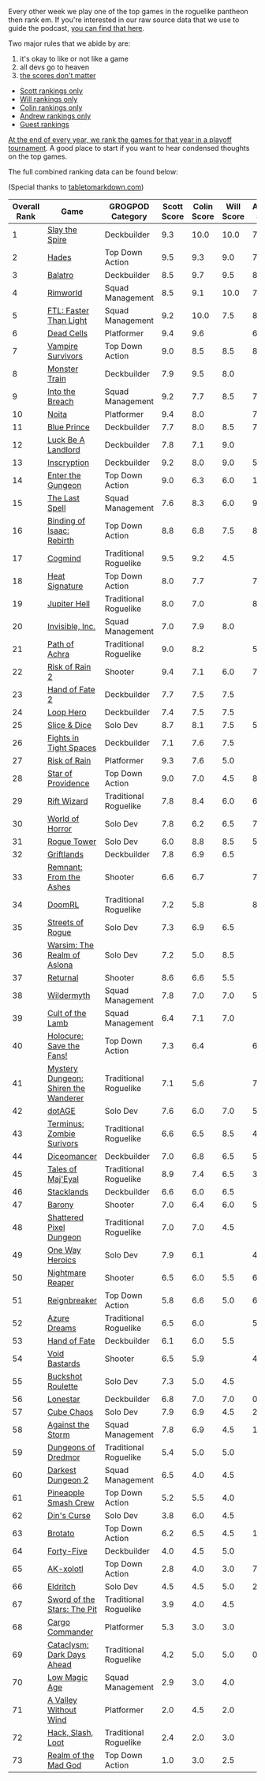 Every other week we play one of the top games in the roguelike pantheon then rank em. If you're interested in our raw source data that we use to guide the podcast, [you can find that here](https://github.com/ScottBurger/going_rogue_podcast/wiki/Roguelike-Steam-Dataset).

Two major rules that we abide by are: 
1. it's okay to like or not like a game
2. all devs go to heaven
3. [the scores don't matter](https://github.com/ScottBurger/going_rogue_podcast/wiki/GROGPOD-Rankings-Explained)

* [Scott rankings only](https://docs.google.com/spreadsheets/d/1wf34T9sseGKv_VtQMcjRq6WuFWj33uU9cbU4oUlZGt8/edit#gid=1410426659)
* [Will rankings only](https://docs.google.com/spreadsheets/d/1wf34T9sseGKv_VtQMcjRq6WuFWj33uU9cbU4oUlZGt8/edit#gid=73210139)
* [Colin rankings only](https://docs.google.com/spreadsheets/d/1wf34T9sseGKv_VtQMcjRq6WuFWj33uU9cbU4oUlZGt8/edit#gid=2046262583)
* [Andrew rankings only](https://docs.google.com/spreadsheets/d/1wf34T9sseGKv_VtQMcjRq6WuFWj33uU9cbU4oUlZGt8/edit#gid=1897153161)
* [Guest rankings](https://docs.google.com/spreadsheets/d/1wf34T9sseGKv_VtQMcjRq6WuFWj33uU9cbU4oUlZGt8/edit#gid=847369508)

<!-- 
when finished:
* games that X liked more than Y
* games that X and Y agreed on perfectly
* top 'gems' = avg pod rank vs review rank
* top 'anti-gems' = avg pod rank vs review rank
-->

<!--
ongoing short lists (matching youtube playlists?):

top 3 most popular rogues
top 3 hidden gems
top 3 most widely disagreed on games (std dev)
-->

[At the end of every year, we rank the games for that year in a playoff tournament](https://grogpod.zone/tags/#omegabowl). A good place to start if you want to hear condensed thoughts on the top games.


The full combined ranking data can be found below:

(Special thanks to [tabletomarkdown.com](https://tabletomarkdown.com/convert-spreadsheet-to-markdown))

| Overall Rank | Game                                                                                         | GROGPOD Category      | Scott Score | Colin Score | Will Score | Andrew Score | Avg Score | Median | Std Dev |
| ------------ | -------------------------------------------------------------------------------------------- | --------------------- | ----------- | ----------- | ---------- | ------------ | --------- | ------ | ------- |
| 1            | [Slay the Spire](https://grogpod.zone/2024-08-28-slay-the-spire/)                            | Deckbuilder           | 9.3         | 10.0        | 10.0       | 7.6          | 9.21      | 9.5    | 1.16    |
| 2            | [Hades](https://grogpod.zone/2025-01-17-hades/)                                              | Top Down Action       | 9.5         | 9.3         | 9.0        | 7.9          | 8.92      | 9.0    | 0.73    |
| 3            | [Balatro](https://grogpod.zone/2024-03-13-balatro/)                                          | Deckbuilder           | 8.5         | 9.7         | 9.5        | 8.0          | 8.91      | 9.0    | 0.83    |
| 4            | [Rimworld](https://grogpod.zone/2023-10-25-rimworld/)                                        | Squad Management      | 8.5         | 9.1         | 10.0       | 7.5          | 8.78      | 9.0    | 1.05    |
| 5            | [FTL: Faster Than Light](https://grogpod.zone/2022-12-07-ftl/)                               | Squad Management      | 9.2         | 10.0        | 7.5        | 8.2          | 8.73      | 8.5    | 1.10    |
| 6            | [Dead Cells](https://grogpod.zone/2023-11-22-dead_cells/)                                    | Platformer            | 9.4         | 9.6         |            | 6.9          | 8.63      | 9.5    | 1.52    |
| 7            | [Vampire Survivors](https://grogpod.zone/2024-06-05-vampire-survivors/)                      | Top Down Action       | 9.0         | 8.5         | 8.5        | 8.1          | 8.53      | 8.5    | 0.37    |
| 8            | [Monster Train](https://grogpod.zone/2023-05-24-monster_train/)                              | Deckbuilder           | 7.9         | 9.5         | 8.0        |              | 8.47      | 8.0    | 0.90    |
| 9            | [Into the Breach](https://grogpod.zone/2024-03-27-into_the_breach/)                          | Squad Management      | 9.2         | 7.7         | 8.5        | 7.9          | 8.31      | 8.0    | 0.69    |
| 10           | [Noita](https://grogpod.zone/2025-03-12-noita/)                                              | Platformer            | 9.4         | 8.0         |            | 7.1          | 8.16      | 8.0    | 1.17    |
| 11           | [Blue Prince](https://grogpod.zone/2025-06-04-blue-prince/)                                  | Deckbuilder           | 7.7         | 8.0         | 8.5        | 7.9          | 8.03      | 8.0    | 0.34    |
| 12           | [Luck Be A Landlord](https://grogpod.zone/2023-08-02-landlord/)                              | Deckbuilder           | 7.8         | 7.1         | 9.0        |              | 7.97      | 8.0    | 0.96    |
| 13           | [Inscryption](https://grogpod.zone/2024-09-25-inscryption/)                                  | Deckbuilder           | 9.2         | 8.0         | 9.0        | 5.6          | 7.96      | 8.5    | 1.64    |
| 14           | [Enter the Gungeon](https://grogpod.zone/2023-07-04-gungeon/)                                | Top Down Action       | 9.0         | 6.3         | 6.0        | 10.0         | 7.83      | 7.5    | 1.98    |
| 15           | [The Last Spell](https://grogpod.zone/2023-08-16-the_last_spell/)                            | Squad Management      | 7.6         | 8.3         | 6.0        | 9.4          | 7.82      | 8.0    | 1.42    |
| 16           | [Binding of Isaac: Rebirth](https://grogpod.zone/2022-10-26-isaac/)                          | Top Down Action       | 8.8         | 6.8         | 7.5        | 8.1          | 7.79      | 8.0    | 0.84    |
| 17           | [Cogmind](https://grogpod.zone/2023-03-15-cogmind/)                                          | Traditional Roguelike | 9.5         | 9.2         | 4.5        |              | 7.73      | 9.0    | 2.80    |
| 18           | [Heat Signature](https://grogpod.zone/2024-11-06-heat-signature/)                            | Top Down Action       | 8.0         | 7.7         |            | 7.5          | 7.73      | 7.5    | 0.21    |
| 19           | [Jupiter Hell](https://grogpod.zone/2024-07-17-doomrl/)                                      | Traditional Roguelike | 8.0         | 7.0         |            | 8.1          | 7.70      | 8.0    | 0.61    |
| 20           | [Invisible, Inc.](https://grogpod.zone/2023-01-04-invisible/)                                | Squad Management      | 7.0         | 7.9         | 8.0        |              | 7.63      | 8.0    | 0.55    |
| 21           | [Path of Achra](https://grogpod.zone/2025-05-07-path-of-achra/)                              | Traditional Roguelike | 9.0         | 8.2         |            | 5.6          | 7.60      | 8.0    | 1.74    |
| 22           | [Risk of Rain 2](https://grogpod.zone/2024-12-04-risk-of-rain-2/)                            | Shooter               | 9.4         | 7.1         | 6.0        | 7.9          | 7.60      | 7.5    | 1.43    |
| 23           | [Hand of Fate 2](https://grogpod.zone/2023-04-12-hand-of-fate/)                              | Deckbuilder           | 7.7         | 7.5         | 7.5        |              | 7.57      | 7.5    | 0.12    |
| 24           | [Loop Hero](https://grogpod.zone/2023-04-26-streets-of-rogue/)                               | Deckbuilder           | 7.4         | 7.5         | 7.5        |              | 7.47      | 7.5    | 0.06    |
| 25           | [Slice & Dice](https://grogpod.zone/2024-07-31-slice-and-dice/)                              | Solo Dev              | 8.7         | 8.1         | 7.5        | 5.5          | 7.45      | 8.0    | 1.39    |
| 26           | [Fights in Tight Spaces](https://grogpod.zone/2023-02-15-fits/)                              | Deckbuilder           | 7.1         | 7.6         | 7.5        |              | 7.40      | 7.5    | 0.26    |
| 27           | [Risk of Rain](https://grogpod.zone/2023-02-01-riskofrain/)                                  | Platformer            | 9.3         | 7.6         | 5.0        |              | 7.30      | 7.5    | 2.17    |
| 28           | [Star of Providence](https://grogpod.zone/2024-04-10-star-of-providence/)                    | Top Down Action       | 9.0         | 7.0         | 4.5        | 8.1          | 7.16      | 8.0    | 1.00    |
| 29           | [Rift Wizard](https://grogpod.zone/2025-01-29-rift-wizard/)                                  | Traditional Roguelike | 7.8         | 8.4         | 6.0        | 6.4          | 7.15      | 7.0    | 1.14    |
| 30           | [World of Horror](https://grogpod.zone/2024-11-25-world-of-horror/)                          | Solo Dev              | 7.8         | 6.2         | 6.5        | 7.9          | 7.10      | 7.0    | 0.87    |
| 31           | [Rogue Tower](https://grogpod.zone/2024-01-03-rogue-tower/)                                  | Solo Dev              | 6.0         | 8.8         | 8.5        | 5.0          | 7.08      | 7.5    | 1.87    |
| 32           | [Griftlands](https://grogpod.zone/2023-05-10-griftlands/)                                    | Deckbuilder           | 7.8         | 6.9         | 6.5        |              | 7.07      | 7.0    | 0.67    |
| 33           | [Remnant: From the Ashes](https://grogpod.zone/2025-02-12-remnant-from-the-ashes/)           | Shooter               | 6.6         | 6.7         |            | 7.9          | 7.06      | 6.5    | 0.72    |
| 34           | [DoomRL](https://grogpod.zone/2024-07-17-doomrl/)                                            | Traditional Roguelike | 7.2         | 5.8         |            | 8.1          | 7.03      | 7.0    | 1.16    |
| 35           | [Streets of Rogue](https://grogpod.zone/2023-04-26-streets-of-rogue/)                        | Solo Dev              | 7.3         | 6.9         | 6.5        |              | 6.90      | 7.0    | 0.40    |
| 36           | [Warsim: The Realm of Aslona](https://grogpod.zone/2023-03-01-warsim/)                       | Solo Dev              | 7.2         | 5.0         | 8.5        |              | 6.90      | 7.0    | 1.77    |
| 37           | [Returnal](https://grogpod.zone/2022-11-23-madgod/)                                          | Shooter               | 8.6         | 6.6         | 5.5        |              | 6.90      | 6.5    | 1.57    |
| 38           | [Wildermyth](https://grogpod.zone/2024-01-17-wildermyth/)                                    | Squad Management      | 7.8         | 7.0         | 7.0        | 5.6          | 6.86      | 7.0    | 0.91    |
| 39           | [Cult of the Lamb](https://grogpod.zone/2023-07-19-cult-of-the-lamb/)                        | Squad Management      | 6.4         | 7.1         | 7.0        |              | 6.83      | 7.0    | 0.38    |
| 40           | [Holocure: Save the Fans!](https://grogpod.zone/2024-06-19-holocure/)                        | Top Down Action       | 7.3         | 6.4         |            | 6.2          | 6.63      | 6.5    | 0.59    |
| 41           | [Mystery Dungeon: Shiren the Wanderer](https://grogpod.zone/2024-10-09-shiren-the-wanderer/) | Traditional Roguelike | 7.1         | 5.6         |            | 7.1          | 6.60      | 7.0    | 0.87    |
| 42           | [dotAGE](https://grogpod.zone/2024-08-14-dotage/)                                            | Solo Dev              | 7.6         | 6.0         | 7.0        | 5.7          | 6.56      | 6.5    | 0.90    |
| 43           | [Terminus: Zombie Surivors](https://grogpod.zone/2024-10-23-terminus/)                       | Traditional Roguelike | 6.6         | 6.5         | 8.5        | 4.6          | 6.54      | 6.5    | 1.61    |
| 44           | [Diceomancer](https://grogpod.zone/2025-03-26-diceomancer/)                                  | Deckbuilder           | 7.0         | 6.8         | 6.5        | 5.7          | 6.50      | 6.5    | 0.57    |
| 45           | [Tales of Maj'Eyal](https://grogpod.zone/2024-02-14-tome/)                                   | Traditional Roguelike | 8.9         | 7.4         | 6.5        | 3.1          | 6.48      | 7.0    | 2.45    |
| 46           | [Stacklands](https://grogpod.zone/2023-01-18-stacklands/)                                    | Deckbuilder           | 6.6         | 6.0         | 6.5        |              | 6.37      | 6.5    | 0.32    |
| 47           | [Barony](https://grogpod.zone/2024-05-08-barony/)                                            | Shooter               | 7.0         | 6.4         | 6.0        | 5.8          | 6.29      | 6.0    | 0.55    |
| 48           | [Shattered Pixel Dungeon](https://grogpod.zone/2023-06-21-shattered-pixel-dungeon/)          | Traditional Roguelike | 7.0         | 7.0         | 4.5        |              | 6.17      | 7.0    | 1.44    |
| 49           | [One Way Heroics](http://grogpod.zone/2023-09-13-one-way-heroics/)                           | Solo Dev              | 7.9         | 6.1         |            | 4.4          | 6.11      | 6.0    | 1.74    |
| 50           | [Nightmare Reaper](https://grogpod.zone/2024-01-31-nightmare-reaper/)                        | Shooter               | 6.5         | 6.0         | 5.5        | 6.3          | 6.06      | 6.0    | 0.43    |
| 51           | [Reignbreaker](https://grogpod.zone/2025-04-23-reignbreaker/)                                | Top Down Action       | 5.8         | 6.6         | 5.0        | 6.9          | 6.06      | 6.0    | 0.84    |
| 52           | [Azure Dreams](https://grogpod.zone/2025-02-26-azure-dreams/)                                | Traditional Roguelike | 6.5         | 6.0         |            | 5.6          | 6.05      | 6.0    | 0.43    |
| 53           | [Hand of Fate](https://grogpod.zone/2023-04-12-hand-of-fate/)                                | Deckbuilder           | 6.1         | 6.0         | 5.5        |              | 5.87      | 6.0    | 0.32    |
| 54           | [Void Bastards](https://grogpod.zone/2024-09-11-void-bastards)                               | Shooter               | 6.5         | 5.9         |            | 4.5          | 5.63      | 6.0    | 1.03    |
| 55           | [Buckshot Roulette](https://grogpod.zone/2025-05-21-buckshot/)                               | Solo Dev              | 7.3         | 5.0         | 4.5        |              | 5.60      | 5.0    | 1.49    |
| 56           | [Lonestar](https://grogpod.zone/2024-05-22-lonestar)                                         | Deckbuilder           | 6.8         | 7.0         | 7.0        | 0.8          | 5.38      | 7.0    | 3.09    |
| 57           | [Cube Chaos](https://grogpod.zone/2025-04-09-cube-chaos/)                                    | Solo Dev              | 7.9         | 6.9         | 4.5        | 2.0          | 5.31      | 5.5    | 2.62    |
| 58           | [Against the Storm](https://grogpod.zone/2024-02-28-against-the-storm/)                      | Squad Management      | 7.8         | 6.9         | 4.5        | 1.9          | 5.27      | 5.5    | 2.66    |
| 59           | [Dungeons of Dredmor](https://grogpod.zone/2022-10-12-dredmor/)                              | Traditional Roguelike | 5.4         | 5.0         | 5.0        |              | 5.13      | 5.0    | 0.23    |
| 60           | [Darkest Dungeon 2](https://grogpod.zone/2023-06-07-darkest-dungeon-2/)                      | Squad Management      | 6.5         | 4.0         | 4.5        |              | 5.00      | 4.5    | 1.32    |
| 61           | [Pineapple Smash Crew](https://grogpod.zone/2022-11-09-pineapple/)                           | Top Down Action       | 5.2         | 5.5         | 4.0        |              | 4.90      | 5.0    | 0.79    |
| 62           | [Din's Curse](https://grogpod.zone/2022-11-23-madgod/)                                       | Solo Dev              | 3.8         | 6.0         | 4.5        |              | 4.77      | 4.5    | 1.12    |
| 63           | [Brotato](https://grogpod.zone/2023-08-16-the_last_spell/)                                   | Top Down Action       | 6.2         | 6.5         | 4.5        | 1.3          | 4.61      | 5.5    | 2.41    |
| 64           | [Forty-Five](https://grogpod.zone/2025-05-21-buckshot/)                                      | Deckbuilder           | 4.0         | 4.5         | 5.0        |              | 4.50      | 4.5    | 0.50    |
| 65           | [AK-xolotl](https://grogpod.zone/2023-11-08-akxolotl/)                                       | Top Down Action       | 2.8         | 4.0         | 3.0        | 7.0          | 4.20      | 3.5    | 1.94    |
| 66           | [Eldritch](http://grogpod.zone/2023-08-30-eldritch/)                                         | Solo Dev              | 4.5         | 4.5         | 5.0        | 2.5          | 4.13      | 4.5    | 1.11    |
| 67           | [Sword of the Stars: The Pit](https://grogpod.zone/2022-12-21-sots_the_pit/)                 | Traditional Roguelike | 3.9         | 4.0         | 4.5        |              | 4.13      | 4.0    | 0.32    |
| 68           | [Cargo Commander](https://grogpod.zone/2022-11-23-madgod/)                                   | Platformer            | 5.3         | 3.0         | 3.0        |              | 3.77      | 3.0    | 1.33    |
| 69           | [Cataclysm: Dark Days Ahead](http://grogpod.zone/2023-09-27-cataclysm/)                      | Traditional Roguelike | 4.2         | 5.0         | 5.0        | 0.6          | 3.71      | 4.5    | 2.09    |
| 70           | [Low Magic Age](https://grogpod.zone/2023-03-29-low-magic-age/)                              | Squad Management      | 2.9         | 3.0         | 4.0        |              | 3.30      | 3.0    | 0.61    |
| 71           | [A Valley Without Wind](https://grogpod.zone/2022-11-09-pineapple/)                          | Platformer            | 2.0         | 4.5         | 2.0        |              | 2.83      | 2.0    | 1.44    |
| 72           | [Hack, Slash, Loot](https://grogpod.zone/2022-11-09-pineapple/)                              | Traditional Roguelike | 2.4         | 2.0         | 3.0        |              | 2.47      | 2.5    | 0.50    |
| 73           | [Realm of the Mad God](https://grogpod.zone/2022-11-23-madgod/)                              | Top Down Action       | 1.0         | 3.0         | 2.5        |              | 2.17      | 2.5    | 1.04    |


